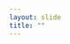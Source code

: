 ```yaml
---
layout: slide
title: ""
---
```


<section data-background-image="assets/images/Slide28.png" data-background-size="70%" data-background-position="center"/>
